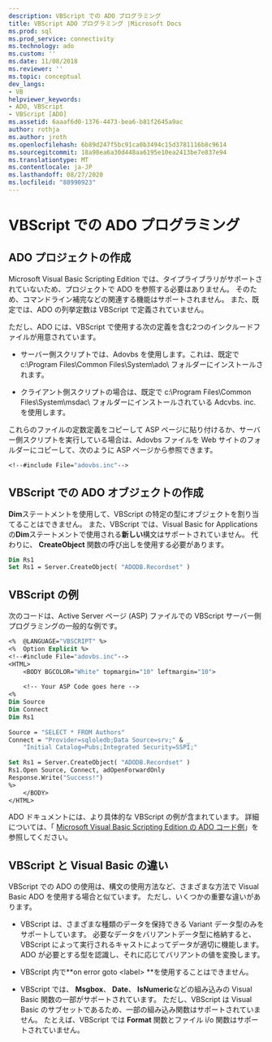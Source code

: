 ```yaml
---
description: VBScript での ADO プログラミング
title: VBScript ADO プログラミング |Microsoft Docs
ms.prod: sql
ms.prod_service: connectivity
ms.technology: ado
ms.custom: ''
ms.date: 11/08/2018
ms.reviewer: ''
ms.topic: conceptual
dev_langs:
- VB
helpviewer_keywords:
- ADO, VBScript
- VBScript [ADO]
ms.assetid: 6aaaf6d0-1376-4473-bea6-b81f2645a9ac
author: rothja
ms.author: jroth
ms.openlocfilehash: 6b89d247f5bc91ca0b3494c15d3781116b8c9614
ms.sourcegitcommit: 18a98ea6a30d448aa6195e10ea2413be7e837e94
ms.translationtype: MT
ms.contentlocale: ja-JP
ms.lasthandoff: 08/27/2020
ms.locfileid: "88990923"
---
```

# <a name="vbscript-ado-programming"></a>VBScript での ADO プログラミング
## <a name="creating-an-ado-project"></a>ADO プロジェクトの作成  
 Microsoft Visual Basic Scripting Edition では、タイプライブラリがサポートされていないため、プロジェクトで ADO を参照する必要はありません。 そのため、コマンドライン補完などの関連する機能はサポートされません。 また、既定では、ADO の列挙定数は VBScript で定義されていません。  
  
 ただし、ADO には、VBScript で使用する次の定義を含む2つのインクルードファイルが用意されています。  
  
-   サーバー側スクリプトでは、Adovbs を使用します。これは、既定で c:\Program Files\Common Files\System\ado\ フォルダーにインストールされます。  
  
-   クライアント側スクリプトの場合は、既定で c:\Program Files\Common Files\System\msdac\ フォルダーにインストールされている Adcvbs. inc. を使用します。  
  
 これらのファイルの定数定義をコピーして ASP ページに貼り付けるか、サーバー側スクリプトを実行している場合は、Adovbs ファイルを Web サイトのフォルダーにコピーして、次のように ASP ページから参照できます。  
  
```vb
<!--#include File="adovbs.inc"-->  
```  
  
## <a name="creating-ado-objects-in-vbscript"></a>VBScript での ADO オブジェクトの作成  
 **Dim**ステートメントを使用して、VBScript の特定の型にオブジェクトを割り当てることはできません。 また、VBScript では、Visual Basic for Applications の**Dim**ステートメントで使用される**新しい**構文はサポートされていません。 代わりに、 **CreateObject** 関数の呼び出しを使用する必要があります。  
  
```vb
Dim Rs1  
Set Rs1 = Server.CreateObject( "ADODB.Recordset" )  
```  
  
## <a name="vbscript-examples"></a>VBScript の例  
 次のコードは、Active Server ページ (ASP) ファイルでの VBScript サーバー側プログラミングの一般的な例です。  
  
```vb
<%  @LANGUAGE="VBSCRIPT" %>  
<%  Option Explicit %>  
<!--#include File="adovbs.inc"-->  
<HTML>  
    <BODY BGCOLOR="White" topmargin="10" leftmargin="10">  
  
    <!-- Your ASP Code goes here -->  
<%  
Dim Source  
Dim Connect  
Dim Rs1  
  
Source = "SELECT * FROM Authors"  
Connect = "Provider=sqloledb;Data Source=srv;" & _  
    "Initial Catalog=Pubs;Integrated Security=SSPI;"  
  
Set Rs1 = Server.CreateObject( "ADODB.Recordset" )  
Rs1.Open Source, Connect, adOpenForwardOnly  
Response.Write("Success!")  
%>  
    </BODY>  
</HTML>  
```  
  
 ADO ドキュメントには、より具体的な VBScript の例が含まれています。 詳細については、「 [Microsoft Visual Basic Scripting Edition の ADO コード例](../../reference/ado-api/ado-code-examples-vbscript.md)」を参照してください。  
  
## <a name="differences-between-vbscript-and-visual-basic"></a>VBScript と Visual Basic の違い  
 VBScript での ADO の使用は、構文の使用方法など、さまざまな方法で Visual Basic ADO を使用する場合と似ています。 ただし、いくつかの重要な違いがあります。  
  
-   VBScript は、さまざまな種類のデータを保持できる Variant データ型のみをサポートしています。 必要なデータをバリアントデータ型に格納すると、VBScript によって実行されるキャストによってデータが適切に機能します。 ADO が必要とする型を認識し、それに応じてバリアントの値を変換します。  
  
-   VBScript 内で**on error goto \<label> **を使用することはできません。  
  
-   VBScript では、 **Msgbox**、 **Date**、 **IsNumeric**などの組み込みの Visual Basic 関数の一部がサポートされています。 ただし、VBScript は Visual Basic のサブセットであるため、一部の組み込み関数はサポートされていません。 たとえば、VBScript では **Format** 関数とファイル i/o 関数はサポートされていません。
